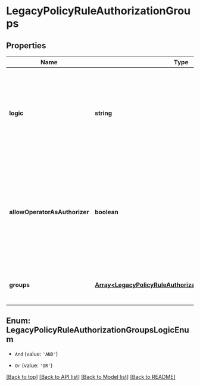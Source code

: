 # LegacyPolicyRuleAuthorizationGroups

## Properties

|Name | Type | Description | Notes|
|------------ | ------------- | ------------- | -------------|
|**logic** | **string** | * AND - requires approval of all authorization groups * OR - requires approval of at least one of the authorization groups  | [optional] [default to undefined]|
|**allowOperatorAsAuthorizer** | **boolean** | Defines whether the user who initiates a transaction can approve their own transaction and count toward the approval threshold for their transaction | [optional] [default to undefined]|
|**groups** | [**Array&lt;LegacyPolicyRuleAuthorizationGroupsGroupsInner&gt;**](LegacyPolicyRuleAuthorizationGroupsGroupsInner.md) | Groups of entities which can approve the transaction | [optional] [default to undefined]|


## Enum: LegacyPolicyRuleAuthorizationGroupsLogicEnum


* `And` (value: `'AND'`)

* `Or` (value: `'OR'`)





[[Back to top]](#) [[Back to API list]](../../README.md#documentation-for-api-endpoints) [[Back to Model list]](../../README.md#documentation-for-models) [[Back to README]](../../README.md)
